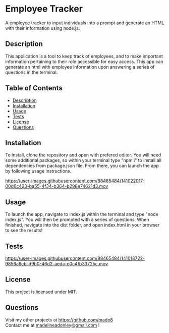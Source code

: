# Employee Tracker
A employee tracker to input individuals into a prompt and generate an HTML with their information using node.js.
    
## Description
This application is a tool to keep track of employees, and to make important information pertaining to their role accessible for easy access. This app can generate an html with employee information upon answering a series of questions in the terminal. 

## Table of Contents

- [ Description ](#Description)</br>
- [ Installation ](#Installation)</br>
- [ Usage ](#Usage)</br>
- [ Tests ](#Tests)</br>
- [ License ](#License )</br>
- [ Questions ](#Questions)</br>


## Installation
To install, clone the repository and open with prefered editor. You will need some additional packages, so within your terminal type "npm i" to install all dependencies from package.json file. From there, you can launch the app by following usage instructions. 

https://user-images.githubusercontent.com/88465484/141022017-00d6c423-ba55-4f34-b364-b298e74621d3.mov

## Usage
To launch the app, navigate to index.js within the terminal and type "node index.js". You will then be prompted with a series of questions. When finished, navigate into the dist folder, and open index.html in your browser to see the results!


## Tests 

https://user-images.githubusercontent.com/88465484/141018722-9856a8cb-d9b0-46d2-aeda-e0c4fb33725c.mov

## License 
This project is licensed under MIT.  

## Questions

Visit my other projects at https://github.com/mado8 </br>
Contact me at madelineadonley@gmail.com ! </br>

